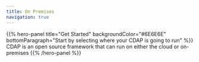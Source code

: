 ```yaml
---
title: On Premises
navigation: true
---
```


{{% hero-panel title="Get Started" 
               backgroundColor="#6E6E6E" 
               bottomParagraph="Start by selecting where your CDAP is going to run" %}}
CDAP is an open source framework that can run on either the cloud or on-premises
{{% /hero-panel %}}
